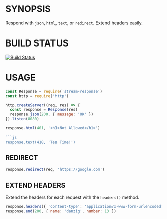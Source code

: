 # SYNOPSIS
Respond with `json`, `html`, `text`, or `redirect`. Extend headers easily.

# BUILD STATUS
[![Build Status](https://travis-ci.org/0x00A/stream-response.svg?branch=master)](https://travis-ci.org/0x00A/stream-response)

# USAGE
```js
const Response = require('stream-response')
const http = require('http')

http.createServer((req, res) => {
  const response = Response(res)
  response.json(200, { message: 'OK' })
}).listen(8080)
```

```js
response.html(401, '<h1>Not Allowed</h1>')

```js
response.text(418, 'Tea Time!')
```

## REDIRECT
```js
response.redirect(req, 'https://google.com')
```

## EXTEND HEADERS
Extend the headers for each request with the `headers()` method.

```js
response.headers({ 'content-type': 'application/x-www-form-urlencoded' })
response.end(200, { name: 'danzig', number: 13 })
```

